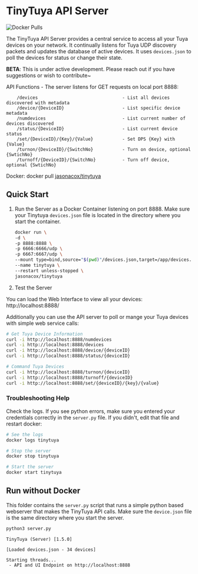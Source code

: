 # TinyTuya API Server

![Docker Pulls](https://img.shields.io/docker/pulls/jasonacox/tinytuya)

The TinyTuya API Server provides a central service to access all your Tuya devices on your network.  It continually listens for Tuya UDP discovery packets and updates the database of active devices. It uses `devices.json` to poll the devices for status or change their state.

**BETA**: This is under active development. Please reach out if you have suggestions or wish to contribute~

API Functions - The server listens for GET requests on local port 8888:

```
    /devices                                - List all devices discovered with metadata   
    /device/{DeviceID}                      - List specific device metadata
    /numdevices                             - List current number of devices discovered
    /status/{DeviceID}                      - List current device status
    /set/{DeviceID}/{Key}/{Value}           - Set DPS {Key} with {Value} 
    /turnon/{DeviceID}/{SwitchNo}           - Turn on device, optional {SwtichNo}
    /turnoff/{DeviceID}/{SwitchNo}          - Turn off device, optional {SwtichNo}
```

Docker: docker pull [jasonacox/tinytuya](https://hub.docker.com/r/jasonacox/tinytuya)

## Quick Start

1. Run the Server as a Docker Container listening on port 8888. Make sure your Tinytuya `devices.json` file is located in the directory where you start the container.

    ```bash
    docker run \
    -d \
    -p 8888:8888 \
    -p 6666:6666/udp \
    -p 6667:6667/udp \
    --mount type=bind,source="$(pwd)"/devices.json,target=/app/devices.json \
    --name tinytuya \
    --restart unless-stopped \
    jasonacox/tinytuya
    ```

2. Test the Server

You can load the Web Interface to view all your devices: http://localhost:8888/

Additionally you can use the API server to poll or mange your Tuya devices with simple web service calls:

```bash
# Get Tuya Device Information
curl -i http://localhost:8888/numdevices
curl -i http://localhost:8888/devices
curl -i http://localhost:8888/device/{deviceID}
curl -i http://localhost:8888/status/{deviceID}

# Command Tuya Devices
curl -i http://localhost:8888/turnon/{deviceID}
curl -i http://localhost:8888/turnoff/{deviceID}
curl -i http://localhost:8888/set/{deviceID}/{key}/{value}
```

### Troubleshooting Help

Check the logs. If you see python errors, make sure you entered your credentials correctly in the `server.py` file.  If you didn't, edit that file and restart docker:

```bash
# See the logs
docker logs tinytuya

# Stop the server
docker stop tinytuya

# Start the server
docker start tinytuya
```

## Run without Docker

This folder contains the `server.py` script that runs a simple python based webserver that makes the TinyTuya API calls.  Make sure the `device.json` file is the same directory where you start the server.

```bash
python3 server.py
```

```
TinyTuya (Server) [1.5.0]

[Loaded devices.json - 34 devices]

Starting threads...
 - API and UI Endpoint on http://localhost:8888
```